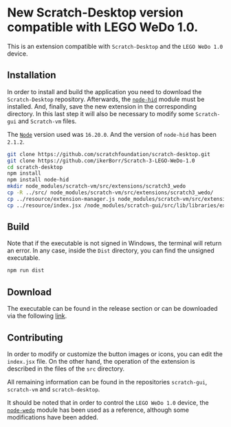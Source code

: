 # New Scratch-Desktop version compatible with LEGO WeDo 1.0.

This is an extension compatible with `Scratch-Desktop` and the `LEGO WeDo 1.0` device.

## Installation

In order to install and build the application you need to download the `Scratch-Desktop` repository. Afterwards, the [`node-hid`](https://www.npmjs.com/package/node-hid) module must be installed. And, finally, save the new extension in the corresponding directory. In this last step it will also be necessary to modify some `Scratch-gui` and `Scratch-vm` files.

The [`Node`](https://nodejs.org/en/blog/release/v16.20.0) version used was `16.20.0`. And the version of `node-hid` has been `2.1.2`.

```bash
git clone https://github.com/scratchfoundation/scratch-desktop.git
git clone https://github.com/ikerBorr/Scratch-3-LEGO-WeDo-1.0
cd scratch-desktop
npm install
npm install node-hid
mkdir node_modules/scratch-vm/src/extensions/scratch3_wedo
cp -R ../src/ node_modules/scratch-vm/src/extensions/scratch3_wedo/
cp ../resource/extension-manager.js node_modules/scratch-vm/src/extension-support/.
cp ../resource/index.jsx /node_modules/scratch-gui/src/lib/libraries/extensions/.
```

## Build
 
Note that if the executable is not signed in Windows, the terminal will return an error. In any case, inside the `Dist` directory, you can find the unsigned executable.

```bash
npm run dist
```

## Download

The executable can be found in the release section or can be downloaded via the following [link](https://github.com/ikerBorr/Scratch3-LEGO-WeDo1.0/releases/download/v0.1/Scratch.3.29.1.Setup.exe).

## Contributing

In order to modify or customize the button images or icons, you can edit the `index.jsx` file. On the other hand, the operation of the extension is described in the files of the `src` directory.

All remaining information can be found in the repositories `scratch-gui`, `scratch-vm` and `scratch-desktop`.

It should be noted that in order to control the `LEGO WeDo 1.0` device, the [`node-wedo`](https://github.com/nathankellenicki/node-wedo/) module has been used as a reference, although some modifications have been added.

